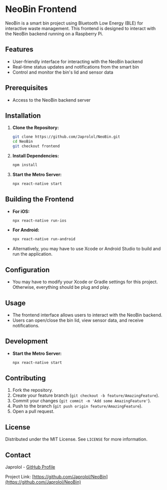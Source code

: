 # NeoBin Frontend

NeoBin is a smart bin project using Bluetooth Low Energy (BLE) for interactive waste management. This frontend is designed to interact with the NeoBin backend running on a Raspberry Pi.

## Features

- User-friendly interface for interacting with the NeoBin backend
- Real-time status updates and notifications from the smart bin
- Control and monitor the bin's lid and sensor data

## Prerequisites

- Access to the NeoBin backend server

## Installation

1. **Clone the Repository:**
    ```bash
    git clone https://github.com/Japrolol/NeoBin.git
    cd NeoBin
    git checkout frontend
    ```

2. **Install Dependencies:**
    ```bash
    npm install
    ```

3. **Start the Metro Server:**
    ```bash
    npx react-native start
    ```

## Building the Frontend

- **For iOS:**
    ```bash
    npx react-native run-ios
    ```

- **For Android:**
    ```bash
    npx react-native run-android
    ```

- Alternatively, you may have to use Xcode or Android Studio to build and run the application.

## Configuration

- You may have to modify your Xcode or Gradle settings for this project. Otherwise, everything should be plug and play.

## Usage

- The frontend interface allows users to interact with the NeoBin backend.
- Users can open/close the bin lid, view sensor data, and receive notifications.

## Development

- **Start the Metro Server:**
    ```bash
    npx react-native start
    ```

## Contributing

1. Fork the repository.
2. Create your feature branch (`git checkout -b feature/AmazingFeature`).
3. Commit your changes (`git commit -m 'Add some AmazingFeature'`).
4. Push to the branch (`git push origin feature/AmazingFeature`).
5. Open a pull request.

## License

Distributed under the MIT License. See `LICENSE` for more information.

## Contact

Japrolol - [GitHub Profile](https://github.com/Japrolol)

Project Link: [https://github.com/Japrolol/NeoBin](https://github.com/Japrolol/NeoBin)
